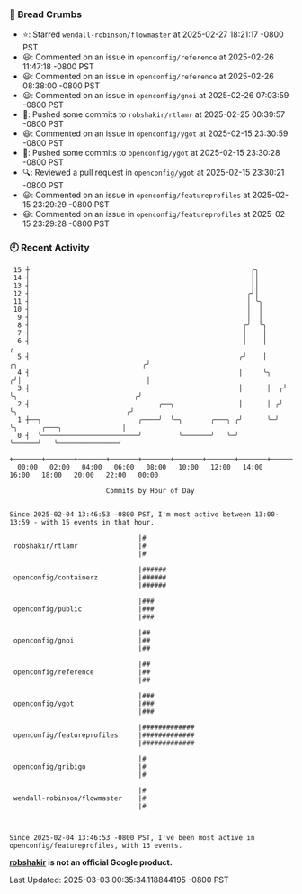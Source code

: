 ### 🍞 Bread Crumbs

 * ⭐️: Starred `wendall-robinson/flowmaster` at 2025-02-27 18:21:17 -0800 PST
 * 😃: Commented on an issue in `openconfig/reference` at 2025-02-26 11:47:18 -0800 PST
 * 😃: Commented on an issue in `openconfig/reference` at 2025-02-26 08:38:00 -0800 PST
 * 😃: Commented on an issue in `openconfig/gnoi` at 2025-02-26 07:03:59 -0800 PST
 * 🚢: Pushed some commits to `robshakir/rtlamr` at 2025-02-25 00:39:57 -0800 PST
 * 😃: Commented on an issue in `openconfig/ygot` at 2025-02-15 23:30:59 -0800 PST
 * 🚢: Pushed some commits to `openconfig/ygot` at 2025-02-15 23:30:28 -0800 PST
 * 🔍: Reviewed a pull request in  `openconfig/ygot` at 2025-02-15 23:30:21 -0800 PST
 * 😃: Commented on an issue in `openconfig/featureprofiles` at 2025-02-15 23:29:29 -0800 PST
 * 😃: Commented on an issue in `openconfig/featureprofiles` at 2025-02-15 23:29:28 -0800 PST

### 🕘 Recent Activity
```
 15 ┼                                                       ╭╮
 14 ┤                                                       ││
 13 ┤                                                       ││
 12 ┤                                                      ╭╯│
 11 ┤                                                      │ ╰╮
 10 ┤                                                      │  │
  9 ┤                                                      │  │
  8 ┤                                                     ╭╯  ╰╮
  7 ┤                                                     │    │
  6 ┤                                                     │    │                                       ╭
  5 ┤                                                    ╭╯    │     ╭╮                               ╭╯
  4 ┤                                                    │     ╰╮   ╭╯│                               │
  3 ┤                                                    │      │  ╭╯ ╰╮                             ╭╯
  2 ┤                                ╭──╮                │      │ ╭╯   ╰╮                           ╭╯
  1 ┼──╮                        ╭────╯  ╰─╮       ╭───╮ ╭╯      ╰─╯     ╰╮      ╭───╮               │
  0 ┤  ╰────────────────────────╯         ╰───────╯   ╰─╯                ╰──────╯   ╰───────────────╯
    +───────+───────+───────+───────+───────+───────+───────+───────+───────+───────+───────+───────+────
  00:00   02:00   04:00   06:00   08:00   10:00   12:00   14:00   16:00   18:00   20:00   22:00   00:00   

						Commits by Hour of Day


Since 2025-02-04 13:46:53 -0800 PST, I'm most active between 13:00-13:59 - with 15 events in that hour.

```



```
                                |#
 robshakir/rtlamr               |#
                                |#

                                |######
 openconfig/containerz          |######
                                |######

                                |###
 openconfig/public              |###
                                |###

                                |##
 openconfig/gnoi                |##
                                |##

                                |##
 openconfig/reference           |##
                                |##

                                |###
 openconfig/ygot                |###
                                |###

                                |#############
 openconfig/featureprofiles     |#############
                                |#############

                                |#
 openconfig/gribigo             |#
                                |#

                                |#
 wendall-robinson/flowmaster    |#
                                |#



Since 2025-02-04 13:46:53 -0800 PST, I've been most active in openconfig/featureprofiles, with 13 events.

```
**[robshakir](mailto:robjs@google.com) is not an official Google product.**  


Last Updated: 2025-03-03 00:35:34.118844195 -0800 PST
